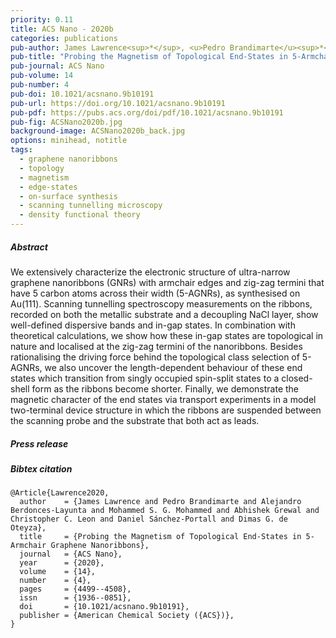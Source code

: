 ```yaml
---
priority: 0.11
title: ACS Nano - 2020b
categories: publications
pub-author: James Lawrence<sup>*</sup>, <u>Pedro Brandimarte</u><sup>*</sup>, Alejandro Berdonces-Layunta, Mohammed S. G. Mohammed, Abhishek Grewal, Christopher C. Leon, Daniel Sánchez-Portal, and Dimas G. de Oteyza
pub-title: "Probing the Magnetism of Topological End-States in 5-Armchair Graphene Nanoribbons"
pub-journal: ACS Nano
pub-volume: 14
pub-number: 4
pub-doi: 10.1021/acsnano.9b10191
pub-url: https://doi.org/10.1021/acsnano.9b10191
pub-pdf: https://pubs.acs.org/doi/pdf/10.1021/acsnano.9b10191
pub-fig: ACSNano2020b.jpg
background-image: ACSNano2020b_back.jpg
options: minihead, notitle
tags:
  - graphene nanoribbons
  - topology
  - magnetism
  - edge-states
  - on-surface synthesis
  - scanning tunnelling microscopy
  - density functional theory
---
```


##### Abstract

We extensively characterize the electronic structure of ultra-narrow graphene nanoribbons (GNRs) with armchair edges and zig-zag termini that have 5 carbon atoms across their width (5-AGNRs), as synthesised on Au(111).
Scanning tunnelling spectroscopy measurements on the ribbons, recorded on both the metallic substrate and a decoupling NaCl layer, show well-defined dispersive bands and in-gap states.
In combination with theoretical calculations, we show how these in-gap states are topological in nature and localised at the zig-zag termini of the nanoribbons.
Besides rationalising the driving force behind the topological class selection of 5-AGNRs, we also uncover the length-dependent behaviour of these end states which transition from singly occupied spin-split states to a closed-shell form as the ribbons become shorter.
Finally, we demonstrate the magnetic character of the end states via transport experiments in a model two-terminal device structure in which the ribbons are suspended between the scanning probe and the substrate that both act as leads.

##### Press release <a target="_blank" href="https://twitter.com/nanophyslab/status/1274009915091189760"><span class="icon fa-twitter fa-lg style1"></span></a> <a target="_blank" href="https://twitter.com/ehuscientia/status/1272047366300827649"><span class="icon fa-twitter fa-lg style1"></span></a> <a target="_blank" href="https://twitter.com/nanotrac/status/1235337117259182083"><span class="icon fa-twitter fa-lg style1"></span></a>

##### Bibtex citation

```
@Article{Lawrence2020,
  author    = {James Lawrence and Pedro Brandimarte and Alejandro Berdonces-Layunta and Mohammed S. G. Mohammed and Abhishek Grewal and Christopher C. Leon and Daniel Sánchez-Portall and Dimas G. de Oteyza},
  title     = {Probing the Magnetism of Topological End-States in 5-Armchair Graphene Nanoribbons},
  journal   = {ACS Nano},
  year      = {2020},
  volume    = {14},
  number    = {4},
  pages     = {4499--4508},
  issn      = {1936--0851},
  doi       = {10.1021/acsnano.9b10191},
  publisher = {American Chemical Society ({ACS})},
}
```

